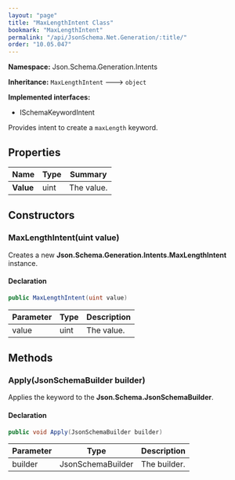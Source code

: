 ```yaml
---
layout: "page"
title: "MaxLengthIntent Class"
bookmark: "MaxLengthIntent"
permalink: "/api/JsonSchema.Net.Generation/:title/"
order: "10.05.047"
---
```

**Namespace:** Json.Schema.Generation.Intents

**Inheritance:**
`MaxLengthIntent`
 🡒 
`object`

**Implemented interfaces:**

- ISchemaKeywordIntent

Provides intent to create a `maxLength` keyword.

## Properties

| Name | Type | Summary |
|---|---|---|
| **Value** | uint | The value. |

## Constructors

### MaxLengthIntent(uint value)

Creates a new **Json.Schema.Generation.Intents.MaxLengthIntent** instance.

#### Declaration

```c#
public MaxLengthIntent(uint value)
```

| Parameter | Type | Description |
|---|---|---|
| value | uint | The value. |


## Methods

### Apply(JsonSchemaBuilder builder)

Applies the keyword to the **Json.Schema.JsonSchemaBuilder**.

#### Declaration

```c#
public void Apply(JsonSchemaBuilder builder)
```

| Parameter | Type | Description |
|---|---|---|
| builder | JsonSchemaBuilder | The builder. |


